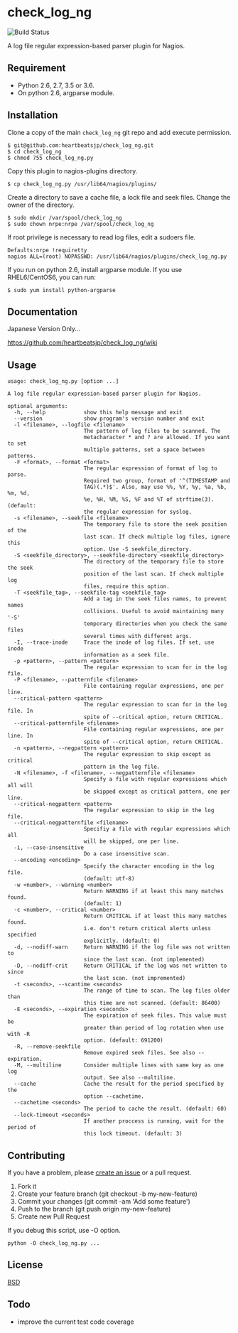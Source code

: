 # check_log_ng

![Build Status](https://travis-ci.org/heartbeatsjp/check_log_ng.svg?branch=master)

A log file regular expression-based parser plugin for Nagios.

## Requirement

- Python 2.6, 2.7, 3.5 or 3.6.
- On python 2.6, argparse module.

## Installation

Clone a copy of the main `check_log_ng` git repo and add execute permission.

```
$ git@github.com:heartbeatsjp/check_log_ng.git
$ cd check_log_ng
$ chmod 755 check_log_ng.py
```
Copy this plugin to nagios-plugins directory.

```
$ cp check_log_ng.py /usr/lib64/nagios/plugins/
```

Create a directory to save a cache file, a lock file and seek files.
Change the owner of the directory.
```
$ sudo mkdir /var/spool/check_log_ng
$ sudo chown nrpe:nrpe /var/spool/check_log_ng
```

If root privilege is necessary to read log files, edit a  sudoers file.

```
Defaults:nrpe !requiretty
nagios ALL=(root) NOPASSWD: /usr/lib64/nagios/plugins/check_log_ng.py
```

If you run on python 2.6, install argparse module.
If you use RHEL6/CentOS6, you can run:

```
$ sudo yum install python-argparse
```

## Documentation

Japanese Version Only...

https://github.com/heartbeatsjp/check_log_ng/wiki

## Usage

```
usage: check_log_ng.py [option ...]

A log file regular expression-based parser plugin for Nagios.

optional arguments:
  -h, --help            show this help message and exit
  --version             show program's version number and exit
  -l <filename>, --logfile <filename>
                        The pattern of log files to be scanned. The
                        metacharacter * and ? are allowed. If you want to set
                        multiple patterns, set a space between patterns.
  -F <format>, --format <format>
                        The regular expression of format of log to parse.
                        Required two group, format of '^(TIMESTAMP and
                        TAG)(.*)$'. Also, may use %%, %Y, %y, %a, %b, %m, %d,
                        %e, %H, %M, %S, %F and %T of strftime(3). (default:
                        the regular expression for syslog.
  -s <filename>, --seekfile <filename>
                        The temporary file to store the seek position of the
                        last scan. If check multiple log files, ignore this
                        option. Use -S seekfile_directory.
  -S <seekfile_directory>, --seekfile-directory <seekfile_directory>
                        The directory of the temporary file to store the seek
                        position of the last scan. If check multiple log
                        files, require this option.
  -T <seekfile_tag>, --seekfile-tag <seekfile_tag>
                        Add a tag in the seek files names, to prevent names
                        collisions. Useful to avoid maintaining many '-S'
                        temporary directories when you check the same files
                        several times with different args.
  -I, --trace-inode     Trace the inode of log files. If set, use inode
                        information as a seek file.
  -p <pattern>, --pattern <pattern>
                        The regular expression to scan for in the log file.
  -P <filename>, --patternfile <filename>
                        File containing regular expressions, one per line.
  --critical-pattern <pattern>
                        The regular expression to scan for in the log file. In
                        spite of --critical option, return CRITICAL.
  --critical-patternfile <filename>
                        File containing regular expressions, one per line. In
                        spite of --critical option, return CRITICAL.
  -n <pattern>, --negpattern <pattern>
                        The regular expression to skip except as critical
                        pattern in the log file.
  -N <filename>, -f <filename>, --negpatternfile <filename>
                        Specify a file with regular expressions which all will
                        be skipped except as critical pattern, one per line.
  --critical-negpattern <pattern>
                        The regular expression to skip in the log file.
  --critical-negpatternfile <filename>
                        Specifiy a file with regular expressions which all
                        will be skipped, one per line.
  -i, --case-insensitive
                        Do a case insensitive scan.
  --encoding <encoding>
                        Specify the character encoding in the log file.
                        (default: utf-8)
  -w <number>, --warning <number>
                        Return WARNING if at least this many matches found.
                        (default: 1)
  -c <number>, --critical <number>
                        Return CRITICAL if at least this many matches found.
                        i.e. don't return critical alerts unless specified
                        explicitly. (default: 0)
  -d, --nodiff-warn     Return WARNING if the log file was not written to
                        since the last scan. (not implemented)
  -D, --nodiff-crit     Return CRITICAL if the log was not written to since
                        the last scan. (not impremented)
  -t <seconds>, --scantime <seconds>
                        The range of time to scan. The log files older than
                        this time are not scanned. (default: 86400)
  -E <seconds>, --expiration <seconds>
                        The expiration of seek files. This value must be
                        greater than period of log rotation when use with -R
                        option. (default: 691200)
  -R, --remove-seekfile
                        Remove expired seek files. See also --expiration.
  -M, --multiline       Consider multiple lines with same key as one log
                        output. See also --multiline.
  --cache               Cache the result for the period specified by the
                        option --cachetime.
  --cachetime <seconds>
                        The period to cache the result. (default: 60)
  --lock-timeout <seconds>
                        If another proccess is running, wait for the period of
                        this lock timeout. (default: 3)
```

## Contributing

If you have a problem, please [create an issue](https://github.com/heartbeatsjp/check_log_ng/issues) or a pull request.

1. Fork it
1. Create your feature branch (git checkout -b my-new-feature)
1. Commit your changes (git commit -am 'Add some feature')
1. Push to the branch (git push origin my-new-feature)
1. Create new Pull Request

If you debug this script, use -O option.

```
python -O check_log_ng.py ...
```

## License

[BSD](https://github.com/heartbeatsjp/check_log_ng/blob/master/LICENSE.txt)

## Todo

- improve the current test code coverage
